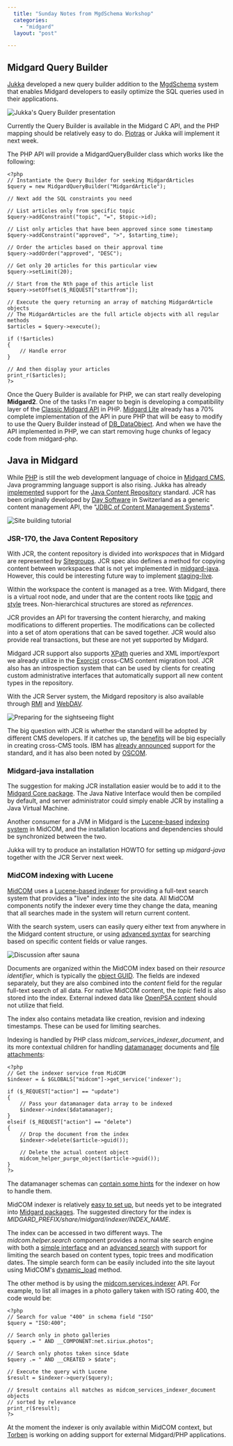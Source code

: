 ```yaml
---
  title: "Sunday Notes from MgdSchema Workshop"
  categories: 
    - "midgard"
  layout: "post"

---
```

## Midgard Query Builder

[Jukka][1] developed a new query builder addition to the [MgdSchema][2] system that enables Midgard developers to easily optimize the SQL queries used in their applications.

![Jukka's Query Builder presentation](http://bergie.iki.fi/midcom-serveattachmentguid-14c3ed904cf2f34f004e8a626fe39b36/MgdSchema_Workshop_Query_Builder.jpg)

Currently the Query Builder is available in the Midgard C API, and the PHP mapping should be relatively easy to do. [Piotras][3] or Jukka will implement it next week.

The PHP API will provide a MidgardQueryBuilder class which works like the following:

	<?php
	// Instantiate the Query Builder for seeking MidgardArticles
	$query = new MidgardQueryBuilder("MidgardArticle");

	// Next add the SQL constraints you need

	// List articles only from specific topic
	$query->addConstraint("topic", "=", $topic->id);

	// List only articles that have been approved since some timestamp
	$query->addConstraint("approved", ">", $starting_time);

	// Order the articles based on their approval time
	$query->addOrder("approved", "DESC");

	// Get only 20 articles for this particular view
	$query->setLimit(20);

	// Start from the Nth page of this article list
	$query->setOffset($_REQUEST["startfrom"]);

	// Execute the query returning an array of matching MidgardArticle objects
	// The MidgardArticles are the full article objects with all regular methods
	$articles = $query->execute();

	if (!$articles)
	{
		// Handle error
	}

	// And then display your articles
	print_r($articles);
	?>

Once the Query Builder is available for PHP, we can start really developing __Midgard2__. One of the tasks I'm eager to begin is developing a compatibility layer of the [Classic Midgard API][4] in PHP. [Midgard Lite][5] already has a 70% complete implementation of the API in pure PHP that will be easy to modify to use the Query Builder instead of [DB_DataObject][6]. And when we have the API implemented in PHP, we can start removing huge chunks of legacy code from midgard-php.

## Java in Midgard

While [PHP][7] is still the web development language of choice in [Midgard CMS][8], Java programming language support is also rising. Jukka has already [implemented][9] support for the [Java Content Repository][10] standard. JCR has been originally developed by [Day Software][11] in Switzerland as a generic content management API, the "[JDBC of Content Management Systems][12]".

![Site building tutorial](http://bergie.iki.fi/midcom-serveattachmentguid-e0ee8464df39ef1385818f94753a07f1/MgdSchema_Workshop_Sitebuilders.jpg)

### JSR-170, the Java Content Repository

With JCR, the content repository is divided into _workspaces_ that in Midgard are represented by [Sitegroups][13]. JCR spec also defines a method for copying content between workspaces that is not yet implemented in [midgard-java][14]. However, this could be interesting future way to implement [staging-live][15].

Within the workspace the content is managed as a tree. With Midgard, there is a virtual root node, and under that are the content roots like [topic][16] and [style][17] trees. Non-hierarchical structures are stored as _references_.

JCR provides an API for traversing the content hierarchy, and making modifications to different properties. The modifications can be collected into a set of atom operations that can be saved together. JCR would also provide real transactions, but these are not yet supported by Midgard.

Midgard JCR support also supports [XPath][18] queries and XML import/export we already utilize in the [Exorcist][19] cross-CMS content migration tool. JCR also has an introspection system that can be used by clients for creating custom administrative interfaces that automatically support all new content types in the repository.

With the JCR Server system, the Midgard repository is also available through [RMI][20] and [WebDAV][21].

![Preparing for the sightseeing flight](http://bergie.iki.fi/midcom-serveattachmentguid-1a63fb388c0cb7daae3eaee99b182e7a/MgdSchema_Workshop_Sightseeing_Flight.jpg)

The big question with JCR is whether the standard will be adopted by different CMS developers. If it catches up, the [benefits][22] will be big especially in creating cross-CMS tools. IBM has [already announced][23] support for the standard, and it has also been noted by [OSCOM][24].

### Midgard-java installation

The suggestion for making JCR installation easier would be to add it to the [Midgard Core package][25]. The Java Native Interface would then be compiled by default, and server administrator could simply enable JCR by installing a Java Virtual Machine.

Another consumer for a JVM in Midgard is the [Lucene-based][26] [indexing system][27] in MidCOM, and the installation locations and dependencies should be synchronized between the two.

Jukka will try to produce an installation HOWTO for setting up _midgard-java_ together with the JCR Server next week.

### MidCOM indexing with Lucene

[MidCOM][28] uses a [Lucene-based indexer][29] for providing a full-text search system that provides a "live" index into the site data. All MidCOM components notify the indexer every time they change the data, meaning that all searches made in the system will return current content.

With the search system, users can easily query either text from anywhere in the Midgard content structure, or using [advanced syntax][30] for searching based on specific content fields or value ranges.

![Discussion after sauna](http://bergie.iki.fi/midcom-serveattachmentguid-dbe6e46a5f6c31f2604a0f3c0fcb41a0/MgdSchema_Workshop_After_Sauna.jpg)

Documents are organized within the MidCOM index based on their _resource identifier_, which is typically the [object GUID][31]. The fields are indexed separately, but they are also combined into the _content_ field for the regular full-text search of all data. For native MidCOM content, the _topic_ field is also stored into the index. External indexed data like [OpenPSA content][32] should not utilize that field.

The index also contains metadata like creation, revision and indexing timestamps. These can be used for limiting searches.

Indexing is handled by PHP class _midcom\_services\_indexer\_document_, and its more contextual children for handling [datamanager][33] documents and [file attachments][34]:

	<?php
	// Get the indexer service from MidCOM
	$indexer = & $GLOBALS["midcom"]->get_service('indexer');

	if ($_REQUEST["action"] == "update")
	{
		// Pass your datamanager data array to be indexed
		$indexer->index($datamanager);
	}
	elseif ($_REQUEST["action"] == "delete")
	{
		// Drop the document from the index
		$indexer->delete($article->guid());

		// Delete the actual content object
		midcom_helper_purge_object($article->guid());
	}
	?>

The datamanager schemas can [contain some hints][35] for the indexer on how to handle them.

MidCOM indexer is relatively [easy to set up][36], but needs yet to be integrated into [Midgard packages][37]. The suggested directory for the index is _$MIDGARD\_PREFIX/share/midgard/indexer/$INDEX\_NAME_.

The index can be accessed in two different ways. The _midcom.helper.search_ component provides a normal site search engine with both a [simple interface][38] and an [advanced search][39] with support for limiting the search based on content types, topic trees and modification dates. The simple search form can be easily included into the site layout using MidCOM's [dynamic_load][40] method.

The other method is by using the [midcom.services.indexer][41] API. For example, to list all images in a photo gallery taken with ISO rating 400, the code would be:

	<?php
	// Search for value "400" in schema field "ISO"
	$query = "ISO:400";

	// Search only in photo galleries
	$query .= " AND __COMPONENT:net.siriux.photos";

	// Search only photos taken since $date
	$query .= " AND __CREATED > $date";

	// Execute the query with Lucene
	$result = $indexer->query($query);

	// $result contains all matches as midcom_services_indexer_document objects
	// sorted by relevance
	print_r($result);
	?>

At the moment the indexer is only available within MidCOM context, but [Torben][42] is working on adding support for external Midgard/PHP applications.

[1]: http://snip.yukatan.fi/space/start
[2]: http://www.midgard-project.org/midcom-permalink-43cfefd2ab4ce5fe95dbfc1741e304ef
[3]: http://www.nemein.com/people/piotras/
[4]: http://www.midgard-project.org/midcom-permalink-fb9a9fca8e8c29b35a875feb73cb96c0
[5]: http://midgardlite.tigris.org/source/browse/midgardlite/src/
[6]: http://pear.php.net/package/DB_DataObject
[7]: http://www.php.net/
[8]: http://www.midgard-project.org/cms/
[9]: http://snip.yukatan.fi/space/start/2005-03-23/1#Midgard-JCR_demo_browser
[10]: http://www.jcp.org/en/jsr/detail?id=170
[11]: http://www.day.com/en.html
[12]: http://snip.yukatan.fi/space/start/2005-02-04/1#The_JDBC_of_Content_Management_Systems
[13]: http://www.midgard-project.org/midcom-permalink-f624e440f76a466d5870374bca8e1449
[14]: http://midgard.tigris.org/source/browse/midgard/src/apis/java/
[15]: http://www.ngogeeks.com/node/136
[16]: http://www.midgard-project.org/midcom-permalink-f47e4764bfcd5f897bd6af53ea51a75f
[17]: http://www.midgard-project.org/midcom-permalink-2732f47bbdf5a868fd7811d696886149
[18]: http://www.w3schools.com/xpath/xpath_intro.asp
[19]: http://snip.yukatan.fi/space/start/2005-02-21/1#CMS_migration_with_the_Exorcist
[20]: http://jcr.yukatan.fi/rmi/
[21]: http://mail-archives.eu.apache.org/mod_mbox/incubator-jackrabbit-dev/200410.mbox/%3ceb7e219041026064862d367b8@mail.gmail.com%3e
[22]: http://snip.yukatan.fi/space/start/2005-02-04/2#Benefits_of_a_JCR_adapter
[23]: http://snip.yukatan.fi/space/start/2005-02-23/1#IBM_planning_to_adopt_JCR
[24]: http://www.oscom.org/standards/
[25]: http://www.midgard-project.org/midcom-permalink-c477cb2263057e6c32fef6c364b21a1f
[26]: http://lucene.apache.org/java/docs/index.html
[27]: http://bergie.iki.fi/midcom-permalink-fcd64afd3d4a119759535c28bbef364c
[28]: http://www.midgard-project.org/midcom-permalink-85e86ba5433b5566da29fe9b32e2a425
[29]: http://www.nathan-syntronics.de/midcom-permalink-68666d1ae755a05479a50b83ae89aef4
[30]: http://lucene.apache.org/java/docs/queryparsersyntax.html
[31]: http://www.midgard-project.org/midcom-permalink-ad4daed9d56f1ca0049b7ce116efc197
[32]: http://www.openpsa.org/
[33]: http://www.midgard-project.org/midcom-permalink-7cd14d19bbf0b9c8d31e6aceb0992eb9
[34]: http://www.midgard-project.org/midcom-permalink-18279cef4fb7583bc942c0e3c2067c07
[35]: http://www.nehmer.net/~torben/midcom-docs/midcom.services/midcom_services_indexer_document_datamanager.html
[36]: http://bergie.iki.fi/midcom-permalink-656cda78fb6086ecad96e6d2f86bcb49
[37]: http://www.midgard-project.org/midcom-permalink-759af20dabbe737403d65e822a30f2bd
[38]: http://www.midgard-project.org/search/
[39]: http://www.midgard-project.org/search/advanced.html
[40]: http://www.slideml.org/files/slidesets/499/slide_24.html
[41]: http://www.nehmer.net/~torben/midcom-docs/midcom.services/midcom_services_indexer.html#query
[42]: http://www.nathan-syntronics.de/midcom-permalink-452393c0de662104d98a9608d28c7ed0